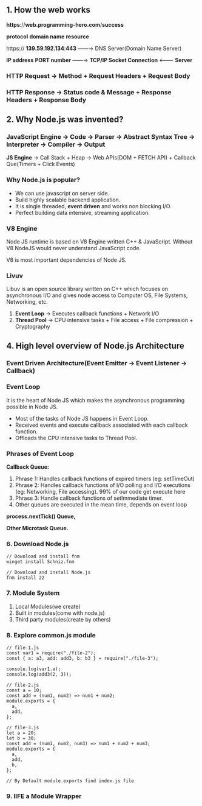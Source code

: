 ## **1. How the web works**

**https**://**web.programming-hero.com**/**success**

**protocol** **domain name** **resource**

https:// **139.59.192.134**:**443** ——→ DNS Server(Domain Name Server)

**IP address** **PORT number** ——→ **TCP/IP Socket Connection** <——— **Server**

### HTTP Request → Method + Request Headers + Request Body

### HTTP Response → Status code & Message + Response Headers + Response Body

## 2. Why Node.js was invented?

### JavaScript Engine → Code → Parser → Abstract Syntax Tree → Interpreter → Compiler → Output

**JS Engine** → Call Stack + Heap → Web APIs(DOM + FETCH API) + Callback Que(Timers + Click Events)

### Why Node.js is popular?

- We can use javascript on server side.
- Build highly scalable backend application.
- It is single threaded, **event driven** and works non blocking I/O.
- Perfect building data intensive, streaming application.

### V8 Engine

Node JS runtime is based on V8 Engine written C++ & JavaScript. Without V8 NodeJS would never understand JavaScript code.

V8 is most important dependencies of Node JS.

### Livuv

Libuv is an open source library written on C++ which focuses on asynchronous I/O and gives node access to Computer OS, File Systems, Networking, etc.

1. **Event Loop** → Executes callback functions + Network I/O
2. **Thread Pool** → CPU intensive tasks + File access + File compression + Cryptography

## 4. High level overview of Node.js Architecture

### Event Driven Architecture(Event Emitter → Event Listener → Callback)

### Event Loop

It is the heart of Node JS which makes the asynchronous programming possible in Node JS.

- Most of the tasks of Node JS happens in Event Loop.
- Received events and execute callback associated with each callback function.
- Offloads the CPU intensive tasks to Thread Pool.

### Phrases of Event Loop

**Callback Queue:**

1. Phrase 1: Handles callback functions of expired timers (eg: setTimeOut)
2. Phrase 2: Handles callback functions of I/O polling and I/O executions (eg: Networking, File accessing). 99% of our code get execute here
3. Phrase 3: Handle callback functions of setImmediate timer.
4. Other queues are executed in the mean time, depends on event loop

**process.nextTick() Queue,**

**Other Microtask Queue.**

### 6. Download Node.js

```tsx
// Download and install fnm
winget install Schniz.fnm

// Download and install Node.js
fnm install 22
```

### 7. Module System

1. Local Modules(we create)
2. Built in modules(come with node.js)
3. Third party modules(create by others)

### 8. Explore common.js module

```tsx
// file-1.js
const var1 = require("./file-2");
const { a: a3, add: add3, b: b3 } = require("./file-3");

console.log(var1.a);
console.log(add3(2, 3));

// file-2.js
const a = 10;
const add = (num1, num2) => num1 + num2;
module.exports = {
  a,
  add,
};

// file-3.js
let a = 20;
let b = 30;
const add = (num1, num2, num3) => num1 + num2 + num3;
module.exports = {
  a,
  add,
  b,
};

// By Default module.exports find index.js file
```

### 9. IIFE a Module Wrapper
